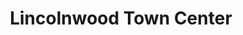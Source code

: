 ---
title: "Lincolnwood Town Center"
url: /lincolnwood/lincolnwood-town-center/
shop: Einkaufszentrum
---